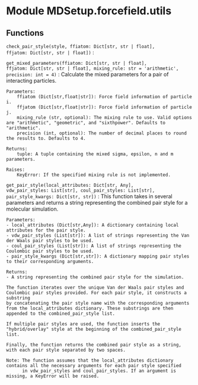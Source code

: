 Module MDSetup.forcefield.utils
===============================

Functions
---------

    
`check_pair_style(style, ffiatom: Dict[str, str | float], ffjatom: Dict[str, str | float])`
:   

    
`get_mixed_parameters(ffiatom: Dict[str, str | float], ffjatom: Dict[str, str | float], mixing_rule: str = 'arithmetic', precision: int = 4)`
:   Calculate the mixed parameters for a pair of interacting particles.
    
    Parameters:
        ffiatom (Dict[str,float|str]): Force field information of particle i.
        ffjatom (Dict[str,float|str]): Force field information of particle j.
        mixing_rule (str, optional): The mixing rule to use. Valid options are "arithmetic", "geometric", and "sixthpower". Defaults to "arithmetic".
        precision (int, optional): The number of decimal places to round the results to. Defaults to 4.
    
    Returns:
        tuple: A tuple containing the mixed sigma, epsilon, n and m parameters.
    
    Raises:
        KeyError: If the specified mixing rule is not implemented.

    
`get_pair_style(local_attributes: Dict[str, Any], vdw_pair_styles: List[str], coul_pair_styles: List[str], pair_style_kwargs: Dict[str, str])`
:   This function takes in several parameters and returns a string representing the combined pair style for a molecular simulation.
    
    Parameters:
    - local_attributes (Dict[str,Any]): A dictionary containing local attributes for the pair style.
    - vdw_pair_styles (List[str]): A list of strings representing the Van der Waals pair styles to be used.
    - coul_pair_styles (List[str]): A list of strings representing the Coulombic pair styles to be used.
    - pair_style_kwargs (Dict[str,str]): A dictionary mapping pair styles to their corresponding arguments.
    
    Returns:
    - A string representing the combined pair style for the simulation.
    
    The function iterates over the unique Van der Waals pair styles and Coulombic pair styles provided. For each pair style, it constructs a substring 
    by concatenating the pair style name with the corresponding arguments from the local_attributes dictionary. These substrings are then appended to the combined_pair_style list.
    
    If multiple pair styles are used, the function inserts the "hybrid/overlay" style at the beginning of the combined_pair_style list.
    
    Finally, the function returns the combined pair style as a string, with each pair style separated by two spaces.
    
    Note: The function assumes that the local_attributes dictionary contains all the necessary arguments for each pair style specified 
          in vdw_pair_styles and coul_pair_styles. If an argument is missing, a KeyError will be raised.
